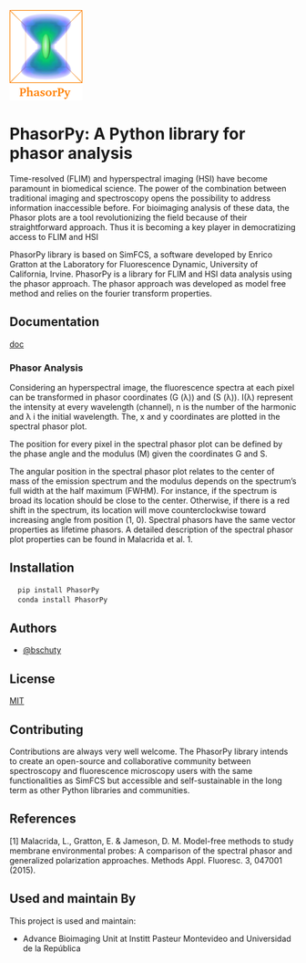 ![Logo](https://github.com/bschuty/PhasorPy/blob/main/Figures/simfcs.png)

# PhasorPy: A Python library for phasor analysis

Time-resolved (FLIM) and hyperspectral imaging (HSI) have become paramount in biomedical science. The power of the combination between traditional imaging and spectroscopy opens the possibility to address information inaccessible before. For bioimaging analysis of these data, the Phasor plots are a tool revolutionizing the field because of their straightforward approach. Thus it is becoming a key player in democratizing access to FLIM and HSI

PhasorPy library is based on SimFCS, a software developed by Enrico Gratton at the Laboratory for Fluorescence Dynamic, University of California, Irvine. PhasorPy is a library for FLIM and HSI data analysis using the phasor approach. The phasor approach was developed as model free method and relies on the fourier transform properties.


## Documentation

[doc](https://github.com/bschuty/PhasorPy/blob/main/README.md)

### Phasor Analysis 
Considering an hyperspectral image, the fluorescence spectra at each pixel can be
transformed in phasor coordinates (G (λ)) and (S (λ)). 
I(λ) represent the intensity at every wavelength (channel), n is the 
number of the harmonic and λ i the initial wavelength. The, x and y coordinates 
are plotted in the spectral phasor plot.

The position for every pixel in the spectral phasor plot can be defined by the phase
angle and the modulus (M) given the coordinates G and S.

The angular position in the spectral phasor plot relates to the center of mass of 
the emission spectrum and the modulus depends on the spectrum’s full width at 
the half maximum (FWHM). For instance, if the spectrum is broad its location 
should be close to the center. Otherwise, if there is a red shift in the spectrum,
its location will move counterclockwise toward increasing angle from position
(1, 0). Spectral phasors have the same vector properties as lifetime phasors. 
A detailed description of the spectral phasor plot properties can be found in 
Malacrida et al. 1. 


## Installation

```bash
  pip install PhasorPy
  conda install PhasorPy
```

## Authors

- [@bschuty](https://www.github.com/bschuty)


## License

[MIT](https://choosealicense.com/licenses/mit/)


## Contributing

Contributions are always very well welcome. The PhasorPy library intends 
to create an open-source and collaborative community between spectroscopy 
and fluorescence microscopy users with the same functionalities as SimFCS 
but accessible and self-sustainable in the long term as other Python 
libraries and communities. 


## References

[1] Malacrida, L., Gratton, E. & Jameson, D. M. Model-free methods to study 
membrane environmental probes: A comparison of the spectral phasor and 
generalized polarization approaches. Methods Appl. Fluoresc. 3, 047001 (2015).

## Used and maintain By

This project is used and maintain:

- Advance Bioimaging Unit at Institt Pasteur Montevideo and 
  Universidad de la República

